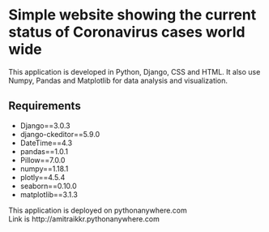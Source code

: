 <h1>Simple website showing the current status of Coronavirus cases world wide</h1>
<p> This application is developed in Python, Django, CSS and HTML. It also use Numpy, 
Pandas and Matplotlib for data analysis and visualization. </p>

<h2>Requirements</h2>
<ul>
<li>Django==3.0.3</li>
<li>django-ckeditor==5.9.0</li>
<li>DateTime==4.3</li>
<li>pandas==1.0.1</li>
<li>Pillow==7.0.0</li>
<li>numpy==1.18.1</li>
<li>plotly==4.5.4</li>
<li>seaborn==0.10.0</li>
<li>matplotlib==3.1.3</li>
</ul>
<p> This application is deployed on pythonanywhere.com<br>
Link is http://amitraikkr.pythonanywhere.com</p>
